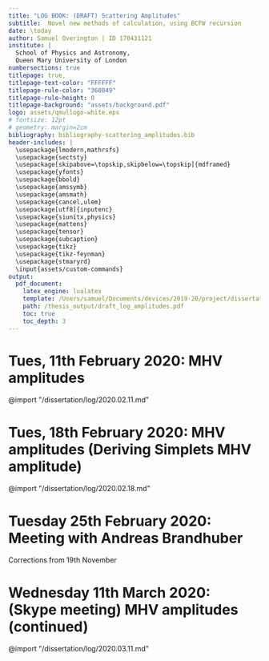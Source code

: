 ```yaml
---
title: "LOG BOOK: (DRAFT) Scattering Amplitudes"
subtitle:  Novel new methods of calculation, using BCFW recursion
date: \today
author: Samuel Overington | ID 170431121
institute: |
  School of Physics and Astronomy,
  Queen Mary University of London
numbersections: true
titlepage: true,
titlepage-text-color: "FFFFFF"
titlepage-rule-color: "360049"
titlepage-rule-height: 0
titlepage-background: "assets/background.pdf"
logo: assets/qmullogo-white.eps
# fontsize: 12pt
# geometry: margin=2cm
bibliography: bibliography-scattering_amplitudes.bib
header-includes: |
  \usepackage{lmodern,mathrsfs}
  \usepackage{sectsty}
  \usepackage[skipabove=\topskip,skipbelow=\topskip]{mdframed}
  \usepackage{yfonts}
  \usepackage{bbold}
  \usepackage{amssymb}
  \usepackage{amsmath}
  \usepackage{cancel,ulem}
  \usepackage[utf8]{inputenc}
  \usepackage{siunitx,physics}
  \usepackage{mattens}
  \usepackage{tensor}
  \usepackage{subcaption}
  \usepackage{tikz}
  \usepackage{tikz-feynman}
  \usepackage{stmaryrd}
  \input{assets/custom-commands}
output:
  pdf_document:
    latex_engine: lualatex
    template: /Users/samuel/Documents/devices/2019-20/project/dissertation/assets/template-eisvogel.latex
    path: /thesis_output/draft_log_amplitudes.pdf
    toc: true
    toc_depth: 3
---
```

<!--
# 23rd October 2019


@import "/dissertation/log/2019.10.23.md"


# 29th October 2019

@import "/dissertation/log/2019.10.29.md"


# Tues, 19th November 2019

@import "/dissertation/log/2019.11.19.md"


# Tues, 26 November 2019: Feynman Diagrams

@import "/dissertation/log/2019.11.26.md"

# Tues, 21st January 2020 (general notes)

@import "/dissertation/log/2020.01.21.md"

# Tues, 28th January 2020 (general notes on dissertation)

@import "/dissertation/log/2020.01.28.md"

# Tues, 4th February 2020: BCFW recursion

@import "/dissertation/log/2020.02.04.md"
 -->
# Tues, 11th February 2020: MHV amplitudes

@import "/dissertation/log/2020.02.11.md"

# Tues, 18th February 2020: MHV amplitudes (Deriving Simplets MHV amplitude)

@import "/dissertation/log/2020.02.18.md"

# Tuesday 25th February 2020: Meeting with Andreas Brandhuber

Corrections from 19th November
<!-- import "file.md" -->

# Wednesday 11th March 2020: (Skype meeting) MHV amplitudes (continued)

@import "/dissertation/log/2020.03.11.md"
